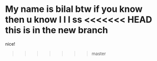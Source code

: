 My name is bilal btw
if you know then u know
l
l
l
ss
<<<<<<< HEAD
this is in the new branch
=======








nice!
>>>>>>> master
